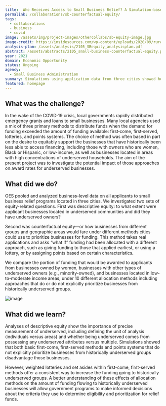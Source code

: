 ```yaml
---
title:  Who Receives Access to Small Business Relief? A Simulation-based Approach
permalink: /collaborations/sb-counterfactual-equity/
tags: 
  - collaborations
  - business
  - covid
image: /assets/img/project-images/othercollabs/sb-equity-image.jpg
image-credit: https://insidesources.com/wp-content/uploads/2020/09/rural-business-300x300.jpg
analysis-plan: /assets/analysis/2105_SBequity_analysisplan.pdf
abstract: /assets/abstracts/2105_small-business-counterfactual-equity.pdf
year: 2021
domain: Economic Opportunity
status: Ongoing
agency: 
  - Small Business Administration
summary: Simulations using application data from three cities showed how outcomes for historically underserved businesses depend on the allocation method.
featured: homepage
---
```


## What was the challenge?
In the wake of the COVID‐19 crisis, local governments rapidly distributed emergency grants and loans to small businesses. Many local agencies used a mix of three primary methods to distribute funds when the demand for funding exceeded the amount of funding available: first‐come, first‐served, lotteries, and points systems. The choice of method was often based in part on the desire to equitably support the businesses that have historically been less able to access financing, including those with owners who are women, Black or Hispanic, or low-income, as well as businesses located in areas with high concentrations of underserved households. The aim of the present project was to investigate the potential impact of those approaches on award rates for underserved businesses. 

## What did we do?
OES pooled and analyzed business-level data on all applicants to small business relief programs located in three cities. We investigated two sets of equity-related questions. First was descriptive equity: to what extent were applicant businesses located in underserved communities and did they have underserved owners? 

Second was counterfactual equity—or how businesses from different groups and geographic areas would fare under different methods cities could use to prioritize businesses for funding.  This method takes real applications and asks “what if” funding had been allocated with a different approach, such as giving funding to those that applied earliest, or using a lottery, or by assigning points based on certain characteristics. 

We compare the portion of funding that would be awarded to applicants from businesses owned by women, businesses with other types of underserved owners (e.g., minority-owned), and businesses located in low-to-moderate income areas, under 10 different allocation methods including approaches that do or do not explicitly prioritize businesses from historically underserved groups. 

![image]({{site.baseurl}}/assets/img/project-images/2105-procedure.jpg)<br>

## What did we learn?
Analyses of descriptive equity show the importance of precise measurement of underserved, including defining the unit of analysis (individuals versus areas) and whether being underserved comes from possessing any underserved attributes versus multiple. Simulations showed that both basic first-come, first-served methods and points systems that do not explicitly prioritize businesses from historically underserved groups disadvantage those businesses. 

However, weighted lotteries and set asides within first-come, first-served methods offer a consistent way to increase the funding going to historically underserved groups. A better understanding of these effects of allocation methods on the amount of funding flowing to historically underserved businesses will allow government programs to make informed decisions about the criteria they use to determine eligibility and prioritization for relief funds.

